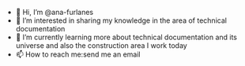 - 👋 Hi, I’m @ana-furlanes
- 👀 I’m interested in sharing my knowledge in the area of technical documentation
- 🌱 I’m currently learning more about technical documentation and its universe and also the construction area I work today
- 📫 How to reach me:send me an email

<!---
ana-furlanes/ana-furlanes is a ✨ special ✨ repository because its `README.md` (this file) appears on your GitHub profile.
You can click the Preview link to take a look at your changes.
--->
